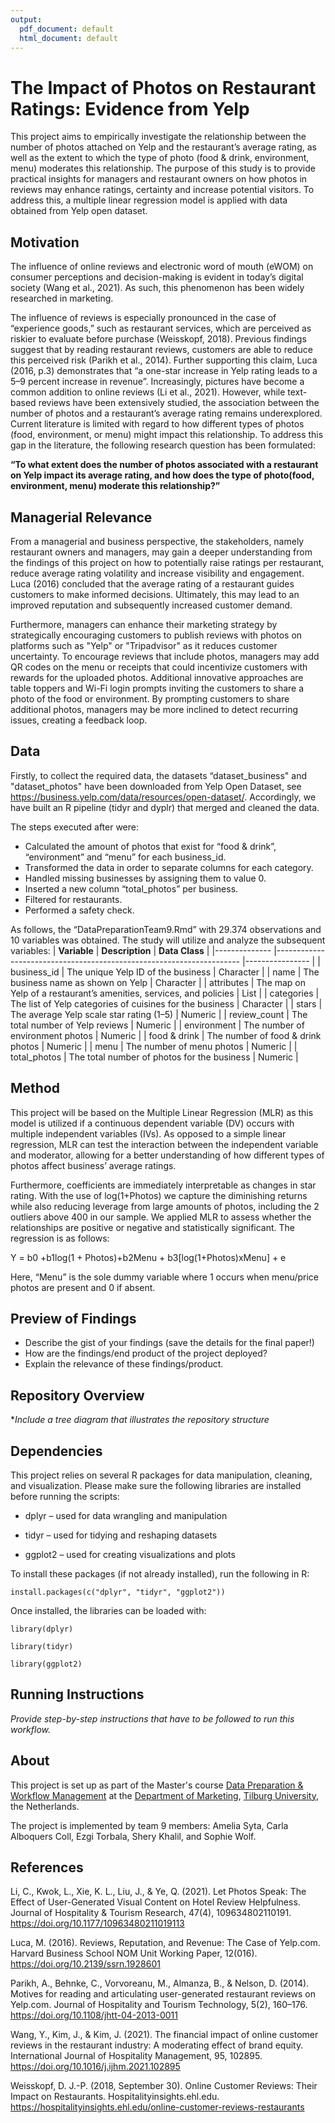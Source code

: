 ```yaml
---
output:
  pdf_document: default
  html_document: default
---
```


# The Impact of Photos on Restaurant Ratings: Evidence from Yelp
This project aims to empirically investigate the relationship between the number of photos attached on Yelp and the restaurant’s average rating, as well as the extent to which the type of photo (food & drink, environment, menu) moderates this relationship. The purpose of this study is to provide practical insights for managers and restaurant owners on how photos in reviews may enhance ratings, certainty and increase potential visitors. To address this, a multiple linear regression model is applied with data obtained from Yelp open dataset.

## Motivation
The influence of online reviews and electronic word of mouth (eWOM) on consumer perceptions and decision-making is evident in today’s digital society (Wang et al., 2021). As such, this phenomenon has been widely researched in marketing.

The influence of reviews is especially pronounced in the case of “experience goods,” such as restaurant services, which are perceived as riskier to evaluate before purchase (Weisskopf, 2018). Previous findings suggest that by reading restaurant reviews, customers are able to reduce this perceived risk (Parikh et al., 2014). Further supporting this claim, Luca (2016, p.3) demonstrates that  “a one-star increase in Yelp rating leads to a 5–9 percent increase in revenue”. Increasingly, pictures have become a common addition to online reviews (Li et al., 2021). However, while text-based reviews have been extensively studied, the association between the number of photos and a restaurant’s average rating remains underexplored. Current literature is limited with regard to how different types of photos (food, environment, or menu) might impact this relationship. To address this gap in the literature, the following research question has been formulated:

**“To what extent does the number of photos associated with a restaurant on Yelp impact its average rating, and how does the type of photo(food, environment, menu) moderate this relationship?”**

## Managerial Relevance

From a managerial and business perspective, the stakeholders, namely restaurant owners and managers, may gain a deeper understanding from the findings of this project on how to potentially raise ratings per restaurant, reduce average rating volatility and increase visibility and engagement. Luca (2016) concluded that the average rating of a restaurant guides customers to make informed decisions. Ultimately, this may lead to an improved reputation and subsequently increased customer demand.

Furthermore, managers can enhance their marketing strategy by strategically encouraging customers to publish reviews with photos on platforms such as "Yelp" or "Tripadvisor" as it reduces customer uncertainty. To encourage reviews that include photos, managers may add QR codes on the menu or receipts that could incentivize customers with rewards for the uploaded photos. Additional innovative approaches are table toppers and Wi-Fi login prompts inviting the customers to share a photo of the food or environment. By prompting customers to share additional photos, managers may be more inclined to detect recurring issues, creating a feedback loop.

## Data

Firstly, to collect the required data, the datasets “dataset_business" and "dataset_photos" have been downloaded from Yelp Open Dataset, see https://business.yelp.com/data/resources/open-dataset/. Accordingly, we have built an R pipeline (tidyr and dyplr) that merged and cleaned the data.

The steps executed after were:


- Calculated the amount of photos that exist for “food & drink”, “environment” and “menu” for each business_id.
- Transformed the data in order to separate columns for each category.
- Handled missing businesses by assigning them to value 0.
- Inserted a new column “total_photos” per business.
- Filtered for restaurants.
- Performed a safety check.

As follows, the “DataPreparationTeam9.Rmd” with 29.374 observations and 10 variables was obtained. The study will utilize and analyze the subsequent variables: 
| **Variable** 	| **Description**                                                     	| **Data Class** 	|
|--------------	|---------------------------------------------------------------------	|----------------	|
| business_id  	| The unique Yelp ID of the business                                  	| Character      	|
| name         	| The business name as shown on Yelp                                  	| Character      	|
| attributes   	| The map on Yelp of a restaurant’s amenities, services, and policies 	| List           	|
| categories   	| The list of Yelp categories of cuisines for the business            	| Character      	|
| stars        	| The average Yelp scale star rating (1–5)                            	| Numeric        	|
| review_count 	| The total number of Yelp reviews                                    	| Numeric        	|
| environment  	| The number of environment photos                                    	| Numeric        	|
| food & drink 	| The number of food & drink photos                                   	| Numeric        	|
| menu         	| The number of menu photos                                           	| Numeric        	|
| total_photos 	| The total number of photos for the business                         	| Numeric        	|


## Method

This project will be based on the Multiple Linear Regression (MLR) as this model is utilized if a continuous dependent variable (DV) occurs with multiple independent variables (IVs). As opposed to a simple linear regression, MLR can test the interaction between the independent variable and moderator, allowing for a better understanding of how different types of photos affect business’ average ratings. 

Furthermore, coefficients are immediately interpretable as changes in star rating. With the use of log(1+Photos) we capture the diminishing returns while also reducing leverage from large amounts of photos, including the 2 outliers above 400 in our sample. We applied MLR to assess whether the relationships are positive or negative and statistically significant. The regression is as follows:

Y = b0 +b1log(1 + Photos)+b2Menu + b3[log(1+Photos)xMenu] + e

Here, “Menu” is the sole dummy variable where 1 occurs when menu/price photos are present and 0 if absent.

## Preview of Findings 
- Describe the gist of your findings (save the details for the final paper!)
- How are the findings/end product of the project deployed?
- Explain the relevance of these findings/product. 

## Repository Overview 

**Include a tree diagram that illustrates the repository structure*

## Dependencies 

This project relies on several R packages for data manipulation, cleaning, and visualization. Please make sure the following libraries are installed before running the scripts:

- dplyr – used for data wrangling and manipulation

- tidyr – used for tidying and reshaping datasets

- ggplot2 – used for creating visualizations and plots

To install these packages (if not already installed), run the following in R:

```{r}
install.packages(c("dplyr", "tidyr", "ggplot2"))
```
Once installed, the libraries can be loaded with:

```{r}
library(dplyr)

library(tidyr)

library(ggplot2)
```
## Running Instructions 

*Provide step-by-step instructions that have to be followed to run this workflow.*

## About 
This project is set up as part of the Master's course [Data Preparation & Workflow Management](https://dprep.hannesdatta.com/) at the [Department of Marketing](https://www.tilburguniversity.edu/about/schools/economics-and-management/organization/departments/marketing), [Tilburg University](https://www.tilburguniversity.edu/), the Netherlands.

The project is implemented by team 9 members: 
Amelia Syta, Carla Alboquers Coll, Ezgi Torbala, Shery Khalil, and Sophie Wolf.

## References
Li, C., Kwok, L., Xie, K. L., Liu, J., & Ye, Q. (2021). Let Photos Speak: The Effect of User-Generated Visual Content on Hotel Review Helpfulness. Journal of Hospitality & Tourism Research, 47(4), 109634802110191. https://doi.org/10.1177/10963480211019113

Luca, M. (2016). Reviews, Reputation, and Revenue: The Case of Yelp.com. Harvard Business School NOM Unit Working Paper, 12(016). https://doi.org/10.2139/ssrn.1928601

Parikh, A., Behnke, C., Vorvoreanu, M., Almanza, B., & Nelson, D. (2014). Motives for reading and articulating user-generated restaurant reviews on Yelp.com. Journal of Hospitality and Tourism Technology, 5(2), 160–176. https://doi.org/10.1108/jhtt-04-2013-0011

Wang, Y., Kim, J., & Kim, J. (2021). The financial impact of online customer reviews in the restaurant industry: A moderating effect of brand equity. International Journal of Hospitality Management, 95, 102895. https://doi.org/10.1016/j.ijhm.2021.102895

Weisskopf, D. J.-P. (2018, September 30). Online Customer Reviews: Their Impact on Restaurants. Hospitalityinsights.ehl.edu. https://hospitalityinsights.ehl.edu/online-customer-reviews-restaurants
